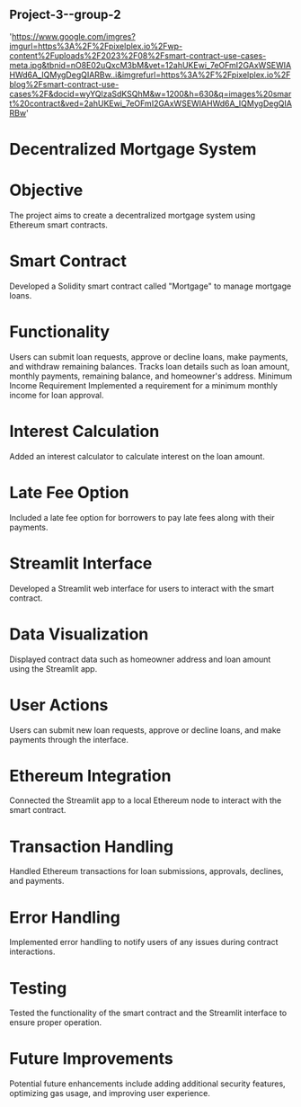 ## Project-3--group-2

'https://www.google.com/imgres?imgurl=https%3A%2F%2Fpixelplex.io%2Fwp-content%2Fuploads%2F2023%2F08%2Fsmart-contract-use-cases-meta.jpg&tbnid=nO8E02uQxcM3bM&vet=12ahUKEwi_7eOFmI2GAxWSEWIAHWd6A_IQMygDegQIARBw..i&imgrefurl=https%3A%2F%2Fpixelplex.io%2Fblog%2Fsmart-contract-use-cases%2F&docid=wyYQlzaSdKSQhM&w=1200&h=630&q=images%20smart%20contract&ved=2ahUKEwi_7eOFmI2GAxWSEWIAHWd6A_IQMygDegQIARBw'

# Decentralized Mortgage System
# Objective
The project aims to create a decentralized mortgage system using Ethereum smart contracts.

# Smart Contract
Developed a Solidity smart contract called "Mortgage" to manage mortgage loans.


# Functionality
Users can submit loan requests, approve or decline loans, make payments, and withdraw remaining balances.
Tracks loan details such as loan amount, monthly payments, remaining balance, and homeowner's address.
Minimum Income Requirement
Implemented a requirement for a minimum monthly income for loan approval.

# Interest Calculation
Added an interest calculator to calculate interest on the loan amount.

# Late Fee Option
Included a late fee option for borrowers to pay late fees along with their payments.

# Streamlit Interface
Developed a Streamlit web interface for users to interact with the smart contract.

# Data Visualization
Displayed contract data such as homeowner address and loan amount using the Streamlit app.

# User Actions
Users can submit new loan requests, approve or decline loans, and make payments through the interface.

# Ethereum Integration
Connected the Streamlit app to a local Ethereum node to interact with the smart contract.

# Transaction Handling
Handled Ethereum transactions for loan submissions, approvals, declines, and payments.

# Error Handling
Implemented error handling to notify users of any issues during contract interactions.

# Testing
Tested the functionality of the smart contract and the Streamlit interface to ensure proper operation.

# Future Improvements
Potential future enhancements include adding additional security features, optimizing gas usage, and improving user experience.
